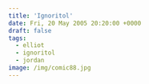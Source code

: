 ```yaml
---
title: 'Ignoritol'
date: Fri, 20 May 2005 20:20:00 +0000
draft: false
tags:
  - elliot
  - ignoritol
  - jordan
image: /img/comic88.jpg
---
```


